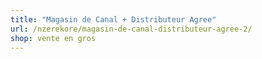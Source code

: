 ```yaml
---
title: "Magasin de Canal + Distributeur Agree"
url: /nzerekore/magasin-de-canal-distributeur-agree-2/
shop: vente en gros
---
```


